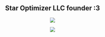 <h2 align="center">Star Optimizer LLC founder :3</h2>

<p align="center">
  <a href="https://skillicons.dev">
    <img src="https://skillicons.dev/icons?i=python" />
  </a>
</p>

<p align="center">
  <a href="//www.dmca.com/Protection/Status.aspx?ID=31ef8575-14ab-471f-ab59-e9f071c04c4f">
    <img src="https://images.dmca.com/Badges/dmca_protected_sml_120l.png?ID=31ef8575-14ab-471f-ab59-e9f071c04c4f" />
  </a>
</p>



